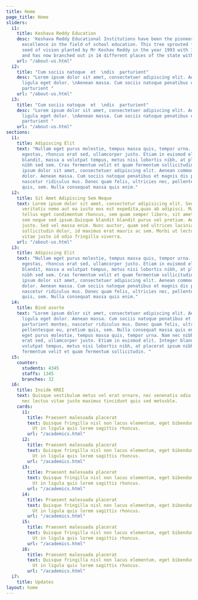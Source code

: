 ```yaml
---
title: Home
page_title: Home
sliders:
  i1:
    title: Keshava Reddy Education
    desc: 'Keshava Reddy Educational Institutions have been the pioneer of academic
      excellence in the field of school education. This tree sprouted from a little
      seed of vision planted by Mr Keshav Reddy in the year 1993 with 196 students;
      and has now branched out in 14 different places of the state with 40 branches. '
    url: "/about-us.html"
  i2:
    title: "Cum sociis natoque  et  \ndis  parturient"
    desc: "Lorem ipsum dolor sit amet, consectetuer adipiscing elit. Aenean commodo
      ligula eget dolor. \nAenean massa. Cum sociis natoque penatibus et magnis dis
      parturient "
    url: "/about-us.html"
  i3:
    title: "Cum sociis natoque  et  \ndis  parturient"
    desc: "Lorem ipsum dolor sit amet, consectetuer adipiscing elit. Aenean commodo
      ligula eget dolor. \nAenean massa. Cum sociis natoque penatibus et magnis dis
      parturient "
    url: "/about-us.html"
sections:
  i1:
    title: Adipiscing Elit
    text: "Nullam eget purus molestie, tempus massa quis, tempor urna. Nam nec nibh
      egestas, rhoncus erat sed, ullamcorper justo. Etiam in euismod elit. Integer
      blandit, massa a volutpat tempus, metus nisi lobortis nibh, at placerat ipsum
      nibh sed sem. Cras fermentum velit et quam fermentum sollicitudin. \n\nLorem
      ipsum dolor sit amet, consectetuer adipiscing elit. Aenean commodo ligula eget
      dolor. Aenean massa. Cum sociis natoque penatibus et magnis dis parturient montes,
      nascetur ridiculus mus. Donec quam felis, ultricies nec, pellentesque eu, pretium
      quis, sem. Nulla consequat massa quis enim."
  i2:
    title: Sit Amet Adipiscing Sem Neque
    text: Lorem ipsum dolor sit amet, consectetur adipisicing elit. Sequi tempora
      veritatis nemo aut ea iusto eos est expedita,quas ab adipisci. Maecenas tempus,
      tellus eget condimentum rhoncus, sem quam semper libero, sit amet adipiscing
      sem neque sed ipsum.Quisque blandit blandit purus vel pretium. Aenean at porta
      justo. Sed vel massa enim. Nunc auctor, quam sed ultrices lacinia, tellus metus
      sollicitudin dolor, id maximus erat mauris ac sem. Morbi ut lectus augue. Curabitur
      vitae justo id odio fringilla viverra.
    url: "/about-us.html"
  i3:
    title: Adipiscing Elit
    text: "Nullam eget purus molestie, tempus massa quis, tempor urna. Nam nec nibh
      egestas, rhoncus erat sed, ullamcorper justo. Etiam in euismod elit. Integer
      blandit, massa a volutpat tempus, metus nisi lobortis nibh, at placerat ipsum
      nibh sed sem. Cras fermentum velit et quam fermentum sollicitudin. \n\nLorem
      ipsum dolor sit amet, consectetuer adipiscing elit. Aenean commodo ligula eget
      dolor. Aenean massa. Cum sociis natoque penatibus et magnis dis parturient montes,
      nascetur ridiculus mus. Donec quam felis, ultricies nec, pellentesque eu, pretium
      quis, sem. Nulla consequat massa quis enim."
  i4:
    title: Bind asorte
    text: "Lorem ipsum dolor sit amet, consectetuer adipiscing elit. Aenean commodo
      ligula eget dolor. Aenean massa. Cum sociis natoque penatibus et magnis dis
      parturient montes, nascetur ridiculus mus. Donec quam felis, ultricies nec,
      pellentesque eu, pretium quis, sem. Nulla consequat massa quis enim.\n\nNullam
      eget purus molestie, tempus massa quis, tempor urna. Nam nec nibh egestas, rhoncus
      erat sed, ullamcorper justo. Etiam in euismod elit. Integer blandit, massa a
      volutpat tempus, metus nisi lobortis nibh, at placerat ipsum nibh sed sem. Cras
      fermentum velit et quam fermentum sollicitudin. "
  i5:
    counter:
      students: 4345
      staffs: 1345
      branches: 32
  i6:
    title: Inside KREI
    text: Quisque vestibulum metus vel erat ornare, nec venenatis odio tempus. Aenean
      nec lectus vitae justo maximus tincidunt quis sed metusble.
    cards:
      i1:
        title: Praesent malesuada placerat
        text: Quisque fringilla nisl non lacus elementum, eget bibendum orci ornare.
          Ut in ligula quis lorem sagittis rhoncus.
        url: "/academics.html"
      i2:
        title: Praesent malesuada placerat
        text: Quisque fringilla nisl non lacus elementum, eget bibendum orci ornare.
          Ut in ligula quis lorem sagittis rhoncus.
        url: "/academics.html"
      i3:
        title: Praesent malesuada placerat
        text: Quisque fringilla nisl non lacus elementum, eget bibendum orci ornare.
          Ut in ligula quis lorem sagittis rhoncus.
        url: "/academics.html"
      i4:
        title: Praesent malesuada placerat
        text: Quisque fringilla nisl non lacus elementum, eget bibendum orci ornare.
          Ut in ligula quis lorem sagittis rhoncus.
        url: "/academics.html"
      i5:
        title: Praesent malesuada placerat
        text: Quisque fringilla nisl non lacus elementum, eget bibendum orci ornare.
          Ut in ligula quis lorem sagittis rhoncus.
        url: "/academics.html"
      i6:
        title: Praesent malesuada placerat
        text: Quisque fringilla nisl non lacus elementum, eget bibendum orci ornare.
          Ut in ligula quis lorem sagittis rhoncus.
        url: "/academics.html"
  i7:
    title: Updates
layout: home
---
```


